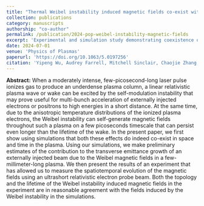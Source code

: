 ```yaml
---
title: "Thermal Weibel instability induced magnetic fields co-exist with linear wakes in laser-ionized plasmas"
collection: publications
category: manuscripts
authorship: "co-author"
permalink: /publication/2024-pop-weibel-instability-magnetic-fields
excerpt: 'Experimental and simulation study demonstrating coexistence of Weibel instability-induced magnetic fields and linear plasma wakes in laser-ionized plasmas, with implications for multi-bunch acceleration schemes.'
date: 2024-07-01
venue: 'Physics of Plasmas'
paperurl: 'https://doi.org/10.1063/5.0197256'
citation: 'Yipeng Wu, Audrey Farrell, Mitchell Sinclair, Chaojie Zhang, Irina Petrushina, Navid Vafaei-Najafabadi, Marcus Babzien, William Li, Igor Pogorelsky, Mikhail Polyanskiy, Mikhail Fedurin, Karl Kusche, Mark Palmer, Ken A. Marsh, Chan Joshi, "Thermal Weibel instability induced magnetic fields co-exist with linear wakes in laser-ionized plasmas," <i>Phys. Plasmas</i> 31, 072108 (2024).'
---
```


**Abstract:** When a moderately intense, few-picosecond-long laser pulse ionizes gas to produce an underdense plasma column, a linear relativistic plasma wave or wake can be excited by the self-modulation instability that may prove useful for multi-bunch acceleration of externally injected electrons or positrons to high energies in a short distance. At the same time, due to the anisotropic temperature distributions of the ionized plasma electrons, the Weibel instability can self-generate magnetic fields throughout such a plasma on a few picoseconds timescale that can persist even longer than the lifetime of the wake. In the present paper, we first show using simulations that both these effects do indeed co-exist in space and time in the plasma. Using our simulations, we make preliminary estimates of the contribution to the transverse emittance growth of an externally injected beam due to the Weibel magnetic fields in a few-millimeter-long plasma. We then present the results of an experiment that has allowed us to measure the spatiotemporal evolution of the magnetic fields using an ultrashort relativistic electron probe beam. Both the topology and the lifetime of the Weibel instability induced magnetic fields in the experiment are in reasonable agreement with the fields induced by the Weibel instability in the simulations.
